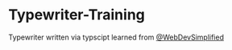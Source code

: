 # Typewriter-Training

Typewriter written via typscipt learned from [@WebDevSimplified](https://github.com/WebDevSimplified)
